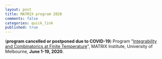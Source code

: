 ```yaml
---
layout: post
title: MATRIX program 2020
comments: false
categories: quick_link 
published: true
---
```


<div>(<b>program cancelled or postponed due to COVID-19</b>) Program "<a href="https://www.matrix-inst.org.au/events/integrability-and-combinatorics-at-finite-temperature/">Integrability and Combinatorics at Finite Temperature</a>", 
MATRIX Institute, University of Melbourne, <b>June 1-19, 2020</b>.</div>
